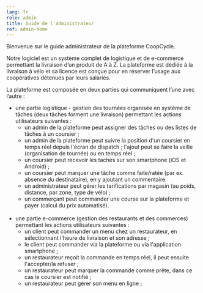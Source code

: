 ```yaml
---
lang: fr
role: admin
title: Guide de l'administrateur
ref: admin-home
---
```


Bienvenue sur le guide administrateur de la plateforme CoopCycle.

Notre logiciel est un système complet de logistique et de e-commerce permettant la livraison d’un produit de A à Z. La plateforme est dédiée à la livraison à vélo et sa licence est conçue pour en réserver l’usage aux coopératives détenues par leurs salariés.

La plateforme est composée en deux parties qui communiquent l’une avec l’autre :

* une partie logistique - gestion des tournées organisée en système de tâches (deux tâches forment une livraison) permettant les actions utilisateurs suivantes :
    - un admin de la plateforme peut assigner des tâches ou des listes de tâches à un coursier ;
    - un admin de la plateforme peut suivre la position d'un coursier en temps réel depuis l'écran de dispatch ; l'ajout peut se faire la veille (organisation de tournée) ou en temps réel ;
    - un coursier peut recevoir les taches sur son smartphone (iOS et Android) ;
    - un coursier peut marquer une tâche comme faite/ratée (par ex. absence du destinataire), en y ajoutant un commentaire.
    - un administrateur peut gérer les tarifications par magasin (au poids, distance, par zone, type de vélo) ;
    - un commerçant peut commander une course sur la plateforme et payer (calcul du prix automatisé).
<br><br>
* une partie e-commerce (gestion des restaurants et des commerces) permettant les actions utilisateurs suivantes :
    - un client peut commander un menu chez un restaurateur, en sélectionnant l'heure de livraison et son adresse ;
    - le client peut commander via la plateforme ou via l'application smartphone ;
    - un restaurateur reçoit la commande en temps réel, il peut ensuite l'accepter/la refuser ;
    - un restaurateur peut marquer la commande comme prête, dans ce cas le coursier est notifié ;
    - un restaurateur peut gérer son menu en ligne ;
